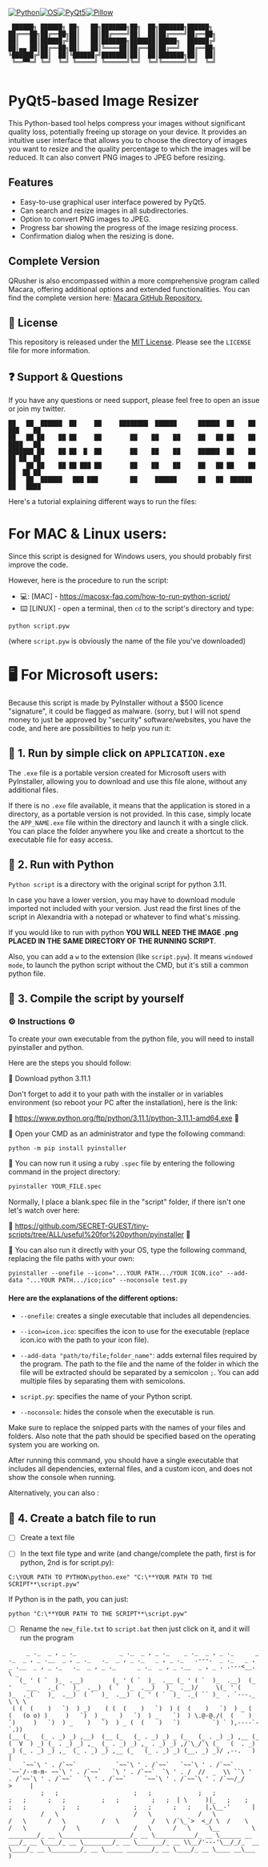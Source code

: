 [![Python](https://img.shields.io/badge/Python-3.9-blue.svg)](https://www.python.org/)[![OS](https://img.shields.io/badge/OS-Windows%20|%20Linux%20|%20MacOS-informational.svg)](https://www.python.org/)[![PyQt5](https://img.shields.io/badge/PyQt5-5.15.4-blueviolet.svg)](https://pypi.org/project/PyQt5/)[![Pillow](https://img.shields.io/badge/Pillow-8.3.1-blueviolet.svg)](https://pypi.org/project/Pillow/)

```
 ██████╗ ██████╗ ██╗   ██╗███████╗██╗  ██╗███████╗██████╗ 
██╔═══██╗██╔══██╗██║   ██║██╔════╝██║  ██║██╔════╝██╔══██╗
██║   ██║██████╔╝██║   ██║███████╗███████║█████╗  ██████╔╝
██║▄▄ ██║██╔══██╗██║   ██║╚════██║██╔══██║██╔══╝  ██╔══██╗
╚██████╔╝██║  ██║╚██████╔╝███████║██║  ██║███████╗██║  ██║
 ╚══▀▀═╝ ╚═╝  ╚═╝ ╚═════╝ ╚══════╝╚═╝  ╚═╝╚══════╝╚═╝  ╚═╝
                                                          
```

# PyQt5-based Image Resizer

This Python-based tool helps compress your images without significant quality loss, potentially freeing up storage on your device. It provides an intuitive user interface that allows you to choose the directory of images you want to resize and the quality percentage to which the images will be reduced. It can also convert PNG images to JPEG before resizing.


## Features

- Easy-to-use graphical user interface powered by PyQt5.
- Can search and resize images in all subdirectories.
- Option to convert PNG images to JPEG.
- Progress bar showing the progress of the image resizing process.
- Confirmation dialog when the resizing is done.



## Complete Version

QRusher is also encompassed within a more comprehensive program called Macara, offering additional options and extended functionalities. You can find the complete version here: [Macara GitHub Repository.](https://github.com/SECRET-GUEST/Macara)




## :scroll: License

This repository is released under the [MIT License](LICENSE). Please see the `LICENSE` file for more information.

## :question: Support & Questions

If you have any questions or need support, please feel free to open an issue or join my twitter.





```
██   ██  ██████  ██     ██     ████████  ██████      ██████  ██    ██ ███    ██ 
██   ██ ██    ██ ██     ██        ██    ██    ██     ██   ██ ██    ██ ████   ██ 
███████ ██    ██ ██  █  ██        ██    ██    ██     ██████  ██    ██ ██ ██  ██ 
██   ██ ██    ██ ██ ███ ██        ██    ██    ██     ██   ██ ██    ██ ██  ██ ██ 
██   ██  ██████   ███ ███         ██     ██████      ██   ██  ██████  ██   ████ 
```

Here's a tutorial explaining different ways to run the files:

# For **MAC** & **Linux** users:

Since this script is designed for Windows users, you should probably first improve the code.

However, here is the procedure to run the script:

* :computer:: [MAC] - https://macosx-faq.com/how-to-run-python-script/
* :keyboard: [LINUX] - open a terminal, then `cd` to the script's directory and type:

```
python script.pyw

```
(where `script.pyw` is obviously the name of the file you've downloaded)

# :desktop_computer: For **Microsoft** users:

Because this script is made by PyInstaller without a $500 licence "signature", it could be flagged as malware. (sorry, but I will not spend money to just be approved by "security" software/websites, you have the code, and here are possibilities to help you run it:

## :large_orange_diamond: 1. Run by simple click on `APPLICATION.exe`

The `.exe` file is a portable version created for Microsoft users with PyInstaller, allowing you to download and use this file alone, without any additional files.

If there is no `.exe` file available, it means that the application is stored in a directory, as a portable version is not provided. In this case, simply locate the `APP_NAME.exe` file within the directory and launch it with a single click. You can place the folder anywhere you like and create a shortcut to the executable file for easy access.

## :large_orange_diamond: 2. Run with Python

`Python script` is a directory with the original script for python 3.11.

In case you have a lower version, you may have to download module imported not included with your version. Just read the first lines of the script in Alexandria with a notepad or whatever to find what's missing.

If you would like to run with python **YOU WILL NEED THE IMAGE .png PLACED IN THE SAME DIRECTORY OF THE RUNNING SCRIPT**.

Also, you can add a `w` to the extension (like `script.pyw`). It means `windowed mode`, to launch the python script without the CMD, but it's still a common python file.

## :large_orange_diamond: 3. Compile the script by yourself

### :gear: Instructions :gear: 

To create your own executable from the python file, you will need to install pyinstaller and python.

Here are the steps you should follow:

   :small_red_triangle: Download python 3.11.1 

Don't forget to add it to your path with the installer or in variables environment (so reboot your PC after the installation), here is the link: 

:crossed_flags: https://www.python.org/ftp/python/3.11.1/python-3.11.1-amd64.exe :crossed_flags:

:small_red_triangle: Open your CMD as an administrator and type the following command:

```
python -m pip install pyinstaller
```

:small_red_triangle: You can now run it using a ruby `.spec` file by entering the following command in the project directory:

```bash
pyinstaller YOUR_FILE.spec
```
Normally, I place a blank.spec file in the "script" folder, if there isn't one let's watch over here:

:crossed_flags: https://github.com/SECRET-GUEST/tiny-scripts/tree/ALL/useful%20for%20python/pyinstaller :crossed_flags:

:small_red_triangle: You can also run it directly with your OS, type the following command, replacing the file paths with your own:

```
pyinstaller --onefile --icon="...YOUR PATH.../YOUR ICON.ico" --add-data "...YOUR PATH.../ico;ico" --noconsole test.py
```
#### Here are the explanations of the different options:



- `--onefile`: creates a single executable that includes all dependencies.

- `--icon=icon.ico`: specifies the icon to use for the executable (replace icon.ico with the path to your icon file).

- `--add-data "path/to/file;folder_name"`: adds external files required by the program. The path to the file and the name of the folder in which the file will be extracted should be separated by a semicolon `;`. You can add multiple files by separating them with semicolons.

- `script.py`: specifies the name of your Python script.

- `--noconsole`: hides the console when the executable is run.



Make sure to replace the snipped parts with the names of your files and folders. Also note that the path should be specified based on the operating system you are working on.

After running this command, you should have a single executable that includes all dependencies, external files, and a custom icon, and does not show the console when running.

Alternatively, you can also :

## :large_orange_diamond: 4. Create a batch file to run

- [ ] Create a text file

- [ ] In the text file type and write (and change/complete the path, first is for python, 2nd is for script.py):

```
C:\YOUR PATH TO PYTHON\python.exe" "C:\**YOUR PATH TO THE SCRIPT**\script.pyw"
```


If Python is in the path, you can just:

```
python "C:\**YOUR PATH TO THE SCRIPT**\script.pyw"
```

- [ ] Rename the `new_file.txt` to `script.bat` then just click on it, and it will run the program


```
     _ ._  _ , _ ._            _ ._  _ , _ ._    _ ._  _ , _ ._      _ ._  _ , _ .__  _ , _ ._   ._  _ , _ ._   _ , _ ._   .---.  _ ._   _ , _ .__  _ , _ ._   ._  _ , _ ._      _ ._  _ , _ .__  _ , _ . .---<__. \ _
   (_ ' ( `  )_  .__)        (_ ' ( `  )_  .__ (_ ' ( `  )_  .__)  (_ '    ___   ._( `  )_  .__)  ( `  )_  .__)   )_  .__)/     \(_ ' (    )_  ._( `  )_  .__)  ( `  )_  .__)  (_ ' ( `  )_  ._( `` )_  . `---._  \ \ \
 ( (  (    )   `)  ) _)    ( (  (    )   `)  ) (  (    )   `)  ) _ (  (   (o o) )     )   `)  ) _    )   `)  ) _    `)  ) \.@-@./(  (    )   `)     )   `)  ) _    )   `)  ) _ (  (    )   `)         `) ` ),----`- `.))  
(__ (_   (_ . _) _) ,__)  (__ (_   (_ . _) _) _ (_   (_ . _) _) ,__ (_   (  V  ) _) (_ . _) _) ,_  (_ . _) _) ,_ . _) _) ,/`\_/`\ (_   (  . _) _) (_ . _) _) ,_  (_ . _) _) ,__ (_   (_ . _) _) (__. _) _)/ ,--.   )  |
    `~~`\ ' . /`~~`           `~~`\ ' . /`~~`   `~~`\ ' . /`~~`     `~~`/--m-m- ~~`\ ' . /`~~`   `\ ' . /`~~`  `\ ' . /  //  _  \\ ``\ '  . /`~~`\ ' . /`~~`   `\ ' . /`~~`     `~~`\ ' . /`~~`\ ' . /`~~/_/    >     |
         ;   ;                     ;   ;             ;   ;               ;   ;      ;   ;          ;   ;         ;   ;  | \     )|_   ;    ;      ;   ;          ;   ;               ;   ;      ;   ;    |,\__-'      |
         /   \                     /   \             /   \               /   \      /   \          /   \         /   \ /`\_`>  <_/ \  /    \      /   \          /   \               /   \      /   \     \__         \
________/_ __ \___________________/_ __ \___________/_ __ \______ __ ___/_ __ \____/_ __ \________/_ __ \_______/_ __ \\__/'---'\__/_/_  __ \____/_ __ \________/_ __ \_____ _______/_ __ \____/_ __ \____ __\___      )
```

